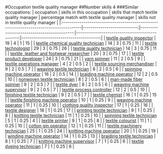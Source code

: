 #Occupation textile quality manager
##Number skills 4
###Similar occupations:
| occupation                                                                              |   skills in this occupation |   skills that match textile quality manager |   percentage match with textile quality manager |   skills not in textile quality manager |
|:----------------------------------------------------------------------------------------|----------------------------:|--------------------------------------------:|------------------------------------------------:|----------------------------------------:|
| [textile quality inspector](textile_quality_inspector.md)                               |                          19 |                                           4 |                                            1    |                                      15 |
| [textile chemical quality technician](textile_chemical_quality_technician.md)           |                          14 |                                           3 |                                            0.75 |                                      11 |
| [textile technologist](textile_technologist.md)                                         |                          29 |                                           3 |                                            0.75 |                                      26 |
| [textile quality technician](textile_quality_technician.md)                             |                          14 |                                           3 |                                            0.75 |                                      11 |
| [textile, leather and footwear researcher](textile,_leather_and_footwear_researcher.md) |                          20 |                                           3 |                                            0.75 |                                      17 |
| [textile product developer](textile_product_developer.md)                               |                          24 |                                           3 |                                            0.75 |                                      21 |
| [yarn spinner](yarn_spinner.md)                                                         |                          11 |                                           2 |                                            0.5  |                                       9 |
| [textile operations manager](textile_operations_manager.md)                             |                           4 |                                           2 |                                            0.5  |                                       2 |
| [textile sourcing merchandiser](textile_sourcing_merchandiser.md)                       |                           9 |                                           2 |                                            0.5  |                                       7 |
| [weaving textile technician](weaving_textile_technician.md)                             |                           8 |                                           2 |                                            0.5  |                                       6 |
| [spinning machine operator](spinning_machine_operator.md)                               |                          16 |                                           2 |                                            0.5  |                                      14 |
| [braiding machine operator](braiding_machine_operator.md)                               |                          12 |                                           2 |                                            0.5  |                                      10 |
| [nonwoven  textile technician](nonwoven__textile_technician.md)                         |                           8 |                                           2 |                                            0.5  |                                       6 |
| [man-made fiber spinner](man-made_fiber_spinner.md)                                     |                           9 |                                           2 |                                            0.5  |                                       7 |
| [textile dyer](textile_dyer.md)                                                         |                           8 |                                           2 |                                            0.5  |                                       6 |
| [weaving machine supervisor](weaving_machine_supervisor.md)                             |                           9 |                                           2 |                                            0.5  |                                       7 |
| [textile process controller](textile_process_controller.md)                             |                          12 |                                           2 |                                            0.5  |                                      10 |
| [finishing textile technician](finishing_textile_technician.md)                         |                           9 |                                           2 |                                            0.5  |                                       7 |
| [textile chemist](textile_chemist.md)                                                   |                          16 |                                           1 |                                            0.25 |                                      15 |
| [textile finishing machine operator](textile_finishing_machine_operator.md)             |                          10 |                                           1 |                                            0.25 |                                       9 |
| [weaving machine operator](weaving_machine_operator.md)                                 |                          11 |                                           1 |                                            0.25 |                                      10 |
| [clothing quality inspector](clothing_quality_inspector.md)                             |                          17 |                                           1 |                                            0.25 |                                      16 |
| [textile designer](textile_designer.md)                                                 |                          18 |                                           1 |                                            0.25 |                                      17 |
| [printing textile technician](printing_textile_technician.md)                           |                           9 |                                           1 |                                            0.25 |                                       8 |
| [knitting textile technician](knitting_textile_technician.md)                           |                          11 |                                           1 |                                            0.25 |                                      10 |
| [spinning textile technician](spinning_textile_technician.md)                           |                           5 |                                           1 |                                            0.25 |                                       4 |
| [textile printer](textile_printer.md)                                                   |                           9 |                                           1 |                                            0.25 |                                       8 |
| [textile colourist](textile_colourist.md)                                               |                          11 |                                           1 |                                            0.25 |                                      10 |
| [cotton gin operator](cotton_gin_operator.md)                                           |                          12 |                                           1 |                                            0.25 |                                      11 |
| [textile machinery technician](textile_machinery_technician.md)                         |                          25 |                                           1 |                                            0.25 |                                      24 |
| [knitting machine operator](knitting_machine_operator.md)                               |                          20 |                                           1 |                                            0.25 |                                      19 |
| [winding machine operator](winding_machine_operator.md)                                 |                          14 |                                           1 |                                            0.25 |                                      13 |
| [braiding textile technician](braiding_textile_technician.md)                           |                           8 |                                           1 |                                            0.25 |                                       7 |
| [knitting machine supervisor](knitting_machine_supervisor.md)                           |                           7 |                                           1 |                                            0.25 |                                       6 |
| [textile dyeing technician](textile_dyeing_technician.md)                               |                           7 |                                           1 |                                            0.25 |                                       6 |
